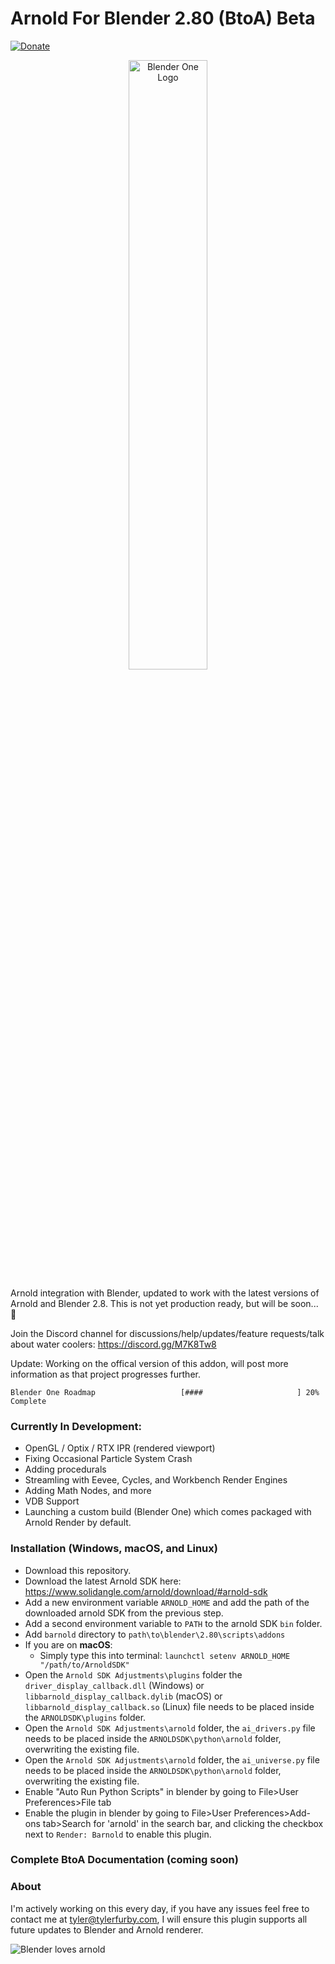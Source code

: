 # Arnold For Blender 2.80 (BtoA) Beta
[![Donate](https://img.shields.io/badge/Donate-PayPal-green.svg)](https://www.paypal.com/cgi-bin/webscr?cmd=_s-xclick&hosted_button_id=5D8ZMMACFUX36)

<p align="center">
<img src="https://rawcdn.githack.com/tyler-furby/Arnold-For-Blender/b194477da00ea4ab76d0acf0722be2be51df0075/arnold%20logo.svg" alt="Blender One Logo" width="50%">
</p>

Arnold integration with Blender, updated to work with the latest versions of Arnold and Blender 2.8. This is not yet production ready, but will be soon... :balloon:

Join the Discord channel for discussions/help/updates/feature requests/talk about water coolers: https://discord.gg/M7K8Tw8

Update: Working on the offical version of this addon, will post more information as that project progresses further.

```
Blender One Roadmap                   [####                     ] 20% Complete
```
### Currently In Development: 
- OpenGL / Optix / RTX IPR (rendered viewport)
- Fixing Occasional Particle System Crash
- Adding procedurals
- Streamling with Eevee, Cycles, and Workbench Render Engines
- Adding Math Nodes, and more
- VDB Support
- Launching a custom build (Blender One) which comes packaged with Arnold Render by default.

### Installation (Windows, macOS, and Linux)
- Download this repository.
- Download the latest Arnold SDK here: https://www.solidangle.com/arnold/download/#arnold-sdk
- Add a new environment variable `ARNOLD_HOME` and add the path of the downloaded arnold SDK from the previous step.
- Add a second environment variable to `PATH` to the arnold SDK `bin` folder.
- Add `barnold` directory to `path\to\blender\2.80\scripts\addons`
- If you are on **macOS**:
  - Simply type this into terminal: `launchctl setenv ARNOLD_HOME "/path/to/ArnoldSDK"`
- Open the `Arnold SDK Adjustments\plugins` folder the `driver_display_callback.dll` (Windows) or `libbarnold_display_callback.dylib` (macOS) or `libbarnold_display_callback.so` (Linux) file needs to be placed inside the `ARNOLDSDK\plugins` folder.
- Open the `Arnold SDK Adjustments\arnold` folder, the `ai_drivers.py` file needs to be placed inside the `ARNOLDSDK\python\arnold` folder, overwriting the existing file.
- Open the `Arnold SDK Adjustments\arnold` folder, the `ai_universe.py` file needs to be placed inside the `ARNOLDSDK\python\arnold` folder, overwriting the existing file. 
- Enable "Auto Run Python Scripts" in blender by going to File>User Preferences>File tab 
- Enable the plugin in blender by going to File>User Preferences>Add-ons tab>Search for 'arnold' in the search bar, and clicking the checkbox next to `Render: Barnold` to enable this plugin.

### Complete BtoA Documentation (coming soon)

### About
I'm actively working on this every day, if you have any issues feel free to contact me at tyler@tylerfurby.com,
I will ensure this plugin supports all future updates to Blender and Arnold renderer.

![Blender loves arnold](https://cdn.rawgit.com/tyler-furby/Furby-Studios-Website-Files/a449e03a/images/Untitled-1.png)
